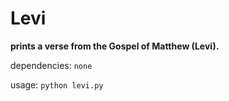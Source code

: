 # Levi

**prints a verse from the Gospel of Matthew (Levi).**

dependencies: `none`

usage: `python levi.py`
